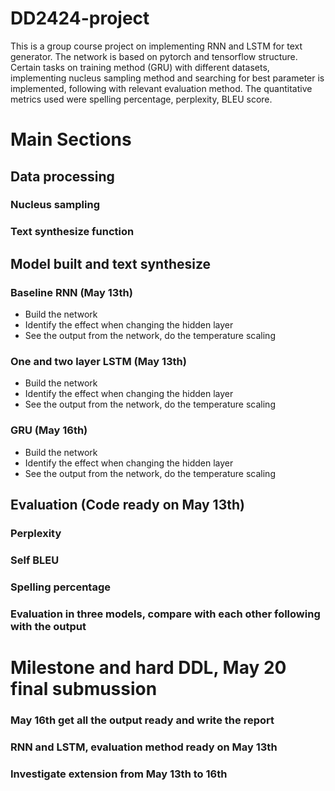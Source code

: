 # DD2424-project
This is a group course project on implementing RNN and LSTM for text generator. The network is based on pytorch and tensorflow structure. Certain tasks on training method (GRU) with different datasets, implementing nucleus sampling method and searching for best parameter is implemented, following with relevant evaluation method. The quantitative metrics used were spelling percentage, perplexity, BLEU score. 

# Main Sections
## Data processing
### Nucleus sampling

### Text synthesize function

## Model built and text synthesize
### Baseline RNN (May 13th)
- Build the network
- Identify the effect when changing the hidden layer
- See the output from the network, do the temperature scaling

### One and two layer LSTM (May 13th)
- Build the network
- Identify the effect when changing the hidden layer
- See the output from the network, do the temperature scaling

### GRU (May 16th)
- Build the network
- Identify the effect when changing the hidden layer
- See the output from the network, do the temperature scaling

## Evaluation (Code ready on May 13th)
### Perplexity

### Self BLEU

### Spelling percentage

### Evaluation in three models, compare with each other following with the output


# Milestone and hard DDL, May 20 final submussion
### May 16th get all the output ready and write the report
### RNN and LSTM, evaluation method ready on May 13th
### Investigate extension from May 13th to 16th




